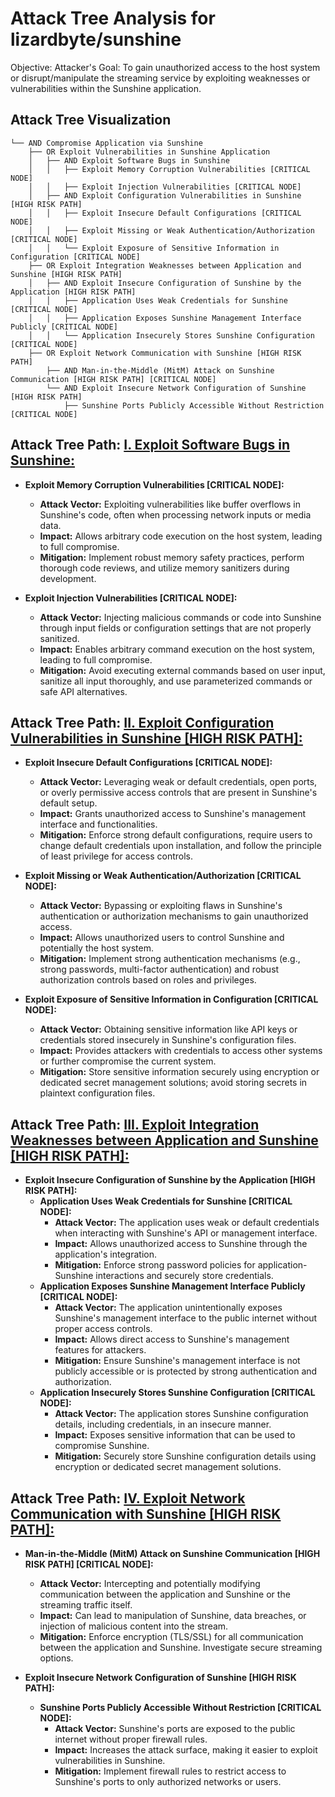 # Attack Tree Analysis for lizardbyte/sunshine

Objective: Attacker's Goal: To gain unauthorized access to the host system or disrupt/manipulate the streaming service by exploiting weaknesses or vulnerabilities within the Sunshine application.

## Attack Tree Visualization

```
└── AND Compromise Application via Sunshine
    ├── OR Exploit Vulnerabilities in Sunshine Application
    │   ├── AND Exploit Software Bugs in Sunshine
    │   │   ├── Exploit Memory Corruption Vulnerabilities [CRITICAL NODE]
    │   │   ├── Exploit Injection Vulnerabilities [CRITICAL NODE]
    │   ├── AND Exploit Configuration Vulnerabilities in Sunshine [HIGH RISK PATH]
    │   │   ├── Exploit Insecure Default Configurations [CRITICAL NODE]
    │   │   ├── Exploit Missing or Weak Authentication/Authorization [CRITICAL NODE]
    │   │   └── Exploit Exposure of Sensitive Information in Configuration [CRITICAL NODE]
    ├── OR Exploit Integration Weaknesses between Application and Sunshine [HIGH RISK PATH]
    │   ├── AND Exploit Insecure Configuration of Sunshine by the Application [HIGH RISK PATH]
    │   │   ├── Application Uses Weak Credentials for Sunshine [CRITICAL NODE]
    │   │   ├── Application Exposes Sunshine Management Interface Publicly [CRITICAL NODE]
    │   │   └── Application Insecurely Stores Sunshine Configuration [CRITICAL NODE]
    ├── OR Exploit Network Communication with Sunshine [HIGH RISK PATH]
        ├── AND Man-in-the-Middle (MitM) Attack on Sunshine Communication [HIGH RISK PATH] [CRITICAL NODE]
        └── AND Exploit Insecure Network Configuration of Sunshine [HIGH RISK PATH]
            ├── Sunshine Ports Publicly Accessible Without Restriction [CRITICAL NODE]
```


## Attack Tree Path: [I. Exploit Software Bugs in Sunshine:](./attack_tree_paths/i__exploit_software_bugs_in_sunshine.md)

*   **Exploit Memory Corruption Vulnerabilities [CRITICAL NODE]:**
    *   **Attack Vector:** Exploiting vulnerabilities like buffer overflows in Sunshine's code, often when processing network inputs or media data.
    *   **Impact:** Allows arbitrary code execution on the host system, leading to full compromise.
    *   **Mitigation:** Implement robust memory safety practices, perform thorough code reviews, and utilize memory sanitizers during development.

*   **Exploit Injection Vulnerabilities [CRITICAL NODE]:**
    *   **Attack Vector:** Injecting malicious commands or code into Sunshine through input fields or configuration settings that are not properly sanitized.
    *   **Impact:** Enables arbitrary command execution on the host system, leading to full compromise.
    *   **Mitigation:** Avoid executing external commands based on user input, sanitize all input thoroughly, and use parameterized commands or safe API alternatives.

## Attack Tree Path: [II. Exploit Configuration Vulnerabilities in Sunshine [HIGH RISK PATH]:](./attack_tree_paths/ii__exploit_configuration_vulnerabilities_in_sunshine__high_risk_path_.md)

*   **Exploit Insecure Default Configurations [CRITICAL NODE]:**
    *   **Attack Vector:** Leveraging weak or default credentials, open ports, or overly permissive access controls that are present in Sunshine's default setup.
    *   **Impact:** Grants unauthorized access to Sunshine's management interface and functionalities.
    *   **Mitigation:** Enforce strong default configurations, require users to change default credentials upon installation, and follow the principle of least privilege for access controls.

*   **Exploit Missing or Weak Authentication/Authorization [CRITICAL NODE]:**
    *   **Attack Vector:** Bypassing or exploiting flaws in Sunshine's authentication or authorization mechanisms to gain unauthorized access.
    *   **Impact:** Allows unauthorized users to control Sunshine and potentially the host system.
    *   **Mitigation:** Implement strong authentication mechanisms (e.g., strong passwords, multi-factor authentication) and robust authorization controls based on roles and privileges.

*   **Exploit Exposure of Sensitive Information in Configuration [CRITICAL NODE]:**
    *   **Attack Vector:** Obtaining sensitive information like API keys or credentials stored insecurely in Sunshine's configuration files.
    *   **Impact:** Provides attackers with credentials to access other systems or further compromise the current system.
    *   **Mitigation:** Store sensitive information securely using encryption or dedicated secret management solutions; avoid storing secrets in plaintext configuration files.

## Attack Tree Path: [III. Exploit Integration Weaknesses between Application and Sunshine [HIGH RISK PATH]:](./attack_tree_paths/iii__exploit_integration_weaknesses_between_application_and_sunshine__high_risk_path_.md)

*   **Exploit Insecure Configuration of Sunshine by the Application [HIGH RISK PATH]:**
    *   **Application Uses Weak Credentials for Sunshine [CRITICAL NODE]:**
        *   **Attack Vector:** The application uses weak or default credentials when interacting with Sunshine's API or management interface.
        *   **Impact:** Allows unauthorized access to Sunshine through the application's integration.
        *   **Mitigation:** Enforce strong password policies for application-Sunshine interactions and securely store credentials.
    *   **Application Exposes Sunshine Management Interface Publicly [CRITICAL NODE]:**
        *   **Attack Vector:** The application unintentionally exposes Sunshine's management interface to the public internet without proper access controls.
        *   **Impact:** Allows direct access to Sunshine's management features for attackers.
        *   **Mitigation:** Ensure Sunshine's management interface is not publicly accessible or is protected by strong authentication and authorization.
    *   **Application Insecurely Stores Sunshine Configuration [CRITICAL NODE]:**
        *   **Attack Vector:** The application stores Sunshine configuration details, including credentials, in an insecure manner.
        *   **Impact:** Exposes sensitive information that can be used to compromise Sunshine.
        *   **Mitigation:** Securely store Sunshine configuration details using encryption or dedicated secret management solutions.

## Attack Tree Path: [IV. Exploit Network Communication with Sunshine [HIGH RISK PATH]:](./attack_tree_paths/iv__exploit_network_communication_with_sunshine__high_risk_path_.md)

*   **Man-in-the-Middle (MitM) Attack on Sunshine Communication [HIGH RISK PATH] [CRITICAL NODE]:**
    *   **Attack Vector:** Intercepting and potentially modifying communication between the application and Sunshine or the streaming traffic itself.
    *   **Impact:** Can lead to manipulation of Sunshine, data breaches, or injection of malicious content into the stream.
    *   **Mitigation:** Enforce encryption (TLS/SSL) for all communication between the application and Sunshine. Investigate secure streaming options.

*   **Exploit Insecure Network Configuration of Sunshine [HIGH RISK PATH]:**
    *   **Sunshine Ports Publicly Accessible Without Restriction [CRITICAL NODE]:**
        *   **Attack Vector:** Sunshine's ports are exposed to the public internet without proper firewall rules.
        *   **Impact:** Increases the attack surface, making it easier to exploit vulnerabilities in Sunshine.
        *   **Mitigation:** Implement firewall rules to restrict access to Sunshine's ports to only authorized networks or users.

